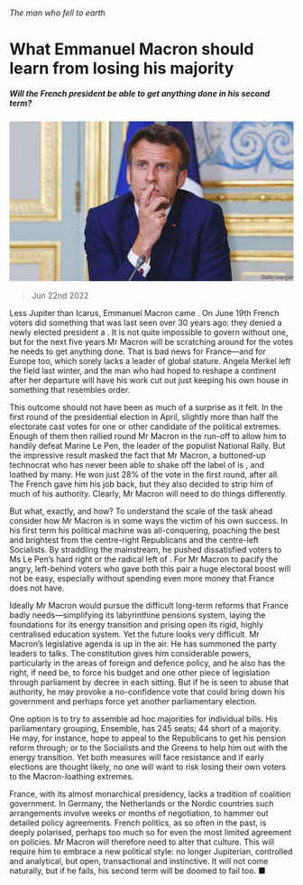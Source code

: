 ###### The man who fell to earth

# What Emmanuel Macron should learn from losing his majority 

##### Will the French president be able to get anything done in his second term? 

![image](images/20220625_LDP001.jpg) 

> Jun 22nd 2022 

Less Jupiter than Icarus, Emmanuel Macron came . On June 19th French voters did something that was last seen over 30 years ago: they denied a newly elected president a . It is not quite impossible to govern without one, but for the next five years Mr Macron will be scratching around for the votes he needs to get anything done. That is bad news for France—and for Europe too, which sorely lacks a leader of global stature. Angela Merkel left the field last winter, and the man who had hoped to reshape a continent after her departure will have his work cut out just keeping his own house in something that resembles order.

This outcome should not have been as much of a surprise as it felt. In the first round of the presidential election in April, slightly more than half the electorate cast votes for one or other candidate of the political extremes. Enough of them then rallied round Mr Macron in the run-off to allow him to handily defeat Marine Le Pen, the leader of the populist National Rally. But the impressive result masked the fact that Mr Macron, a buttoned-up technocrat who has never been able to shake off the label of  is , and loathed by many. He won just 28% of the vote in the first round, after all. The French gave him his job back, but they also decided to strip him of much of his authority. Clearly, Mr Macron will need to do things differently.

But what, exactly, and how? To understand the scale of the task ahead consider how Mr Macron is in some ways the victim of his own success. In his first term his political machine was all-conquering, poaching the best and brightest from the centre-right Republicans and the centre-left Socialists. By straddling the mainstream, he pushed dissatisfied voters to Ms Le Pen’s hard right or the radical left of . For Mr Macron to pacify the angry, left-behind voters who gave both this pair a huge electoral boost will not be easy, especially without spending even more money that France does not have. 

Ideally Mr Macron would pursue the difficult long-term reforms that France badly needs—simplifying its labyrinthine pensions system, laying the foundations for its energy transition and prising open its rigid, highly centralised education system. Yet the future looks very difficult. Mr Macron’s legislative agenda is up in the air. He has summoned the party leaders to talks. The constitution gives him considerable powers, particularly in the areas of foreign and defence policy, and he also has the right, if need be, to force his budget and one other piece of legislation through parliament by decree in each sitting. But if he is seen to abuse that authority, he may provoke a no-confidence vote that could bring down his government and perhaps force yet another parliamentary election. 

One option is to try to assemble ad hoc majorities for individual bills. His parliamentary grouping, Ensemble, has 245 seats; 44 short of a majority. He may, for instance, hope to appeal to the Republicans to get his pension reform through; or to the Socialists and the Greens to help him out with the energy transition. Yet both measures will face resistance and if early elections are thought likely, no one will want to risk losing their own voters to the Macron-loathing extremes.

France, with its almost monarchical presidency, lacks a tradition of coalition government. In Germany, the Netherlands or the Nordic countries such arrangements involve weeks or months of negotiation, to hammer out detailed policy agreements. French politics, as so often in the past, is deeply polarised, perhaps too much so for even the most limited agreement on policies. Mr Macron will therefore need to alter that culture. This will require him to embrace a new political style: no longer Jupiterian, controlled and analytical, but open, transactional and instinctive. It will not come naturally, but if he fails, his second term will be doomed to fail too. ■

